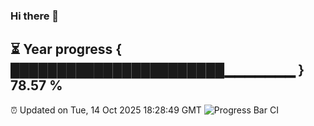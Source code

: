 ### Hi there 👋
⏳ Year progress { ███████████████████████▁▁▁▁▁▁▁ } 78.57 %
---
⏰ Updated on Tue, 14 Oct 2025 18:28:49 GMT
![Progress Bar CI](https://github.com/liununu/liununu/workflows/Progress%20Bar%20CI/badge.svg)
